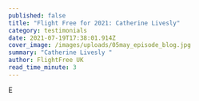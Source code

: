 ```yaml
---
published: false
title: "Flight Free for 2021: Catherine Livesly"
category: testimonials
date: 2021-07-19T17:38:01.914Z
cover_image: /images/uploads/05may_episode_blog.jpg
summary: "Catherine Livesly "
author: FlightFree UK
read_time_minute: 3
---
```

E